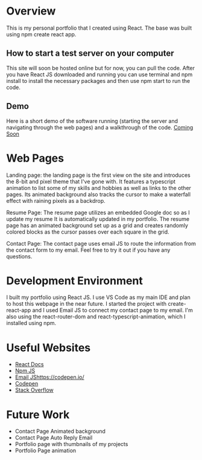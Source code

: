 # Overview
This is my personal portfolio that I created using React. The base was built using npm create react app.

## How to start a test server on your computer
This site will soon be hosted online but for now, you can pull the code. After you have React JS downloaded and running you can use terminal and npm install to install the necessary packages and then use npm start to run the code.

## Demo

Here is a short demo of the software running (starting the server and navigating through the web pages) and a walkthrough of the code.
[Coming Soon](http://youtube.link.goes.here)

# Web Pages

Landing page: the landing page is the first view on the site and introduces the 8-bit and pixel theme that I've gone with. It features a typescript animation to list some of my skills and hobbies as well as links to the other pages. Its animated background also tracks the cursor to make a waterfall effect with raining pixels as a backdrop. 

Resume Page: The resume page utilizes an embedded Google doc so as I update my resume It is automatically updated in my portfolio. The resume page has an animated background set up as a grid and creates randomly colored blocks as the cursor passes over each square in the grid.

Contact Page: The contact page uses email JS to route the information from the contact form to my email. Feel free to try it out if you have any questions.

# Development Environment

I built my portfolio using React JS. I use VS Code as my main IDE and plan to host this webpage in the near future. I started the project with create-react-app and I used Email JS to connect my contact page to my email. I'm also using the react-router-dom and react-typescript-animation, which I installed using npm.

# Useful Websites

* [React Docs](https://react.dev/)
* [Npm JS](https://www.npmjs.com/)
* [Email JS](https://www.emailjs.com/)https://codepen.io/
* [Codepen](https://codepen.io/)
* [Stack Overflow](https://stackoverflow.com/)


# Future Work

* Contact Page Animated background
* Contact Page Auto Reply Email
* Portfolio page with thumbnails of my projects
* Portfolio Page animation
